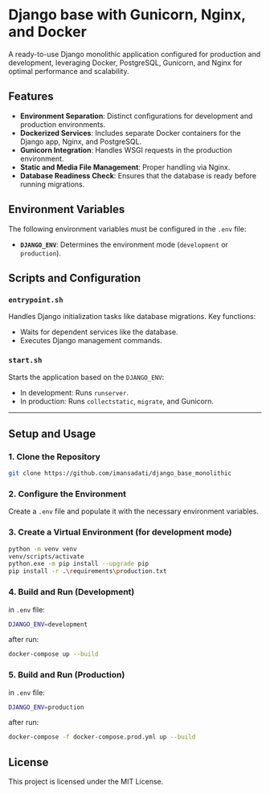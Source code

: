 
# Django base with Gunicorn, Nginx, and Docker

A ready-to-use Django monolithic application configured for production and development, leveraging Docker, PostgreSQL, Gunicorn, and Nginx for optimal performance and scalability.



## Features

- **Environment Separation**: Distinct configurations for development and production environments.
- **Dockerized Services**: Includes separate Docker containers for the Django app, Nginx, and PostgreSQL.
- **Gunicorn Integration**: Handles WSGI requests in the production environment.
- **Static and Media File Management**: Proper handling via Nginx.
- **Database Readiness Check**: Ensures that the database is ready before running migrations.

## Environment Variables

The following environment variables must be configured in the `.env` file:

- **`DJANGO_ENV`**: Determines the environment mode (`development` or `production`).


## Scripts and Configuration

### `entrypoint.sh`

Handles Django initialization tasks like database migrations. Key functions:
- Waits for dependent services like the database.
- Executes Django management commands.

### `start.sh`

Starts the application based on the `DJANGO_ENV`:
- In development: Runs `runserver`.
- In production: Runs `collectstatic`, `migrate`, and Gunicorn.
---


## Setup and Usage 

### 1. Clone the Repository 
```bash
git clone https://github.com/imansadati/django_base_monolithic
```

### 2. Configure the Environment
Create a `.env` file and populate it with the necessary environment variables.

### 3. Create a Virtual Environment (for development mode)
```bash
python -m venv venv
venv/scripts/activate
python.exe -m pip install --upgrade pip
pip install -r .\requirements\production.txt
```

### 4. Build and Run (Development)
in `.env` file:
```bash
DJANGO_ENV=development
```
after run:
```bash
docker-compose up --build
```

### 5. Build and Run (Production)
in `.env` file:
```bash
DJANGO_ENV=production
```
after run:
```bash
docker-compose -f docker-compose.prod.yml up --build
```


## License

This project is licensed under the MIT License.
